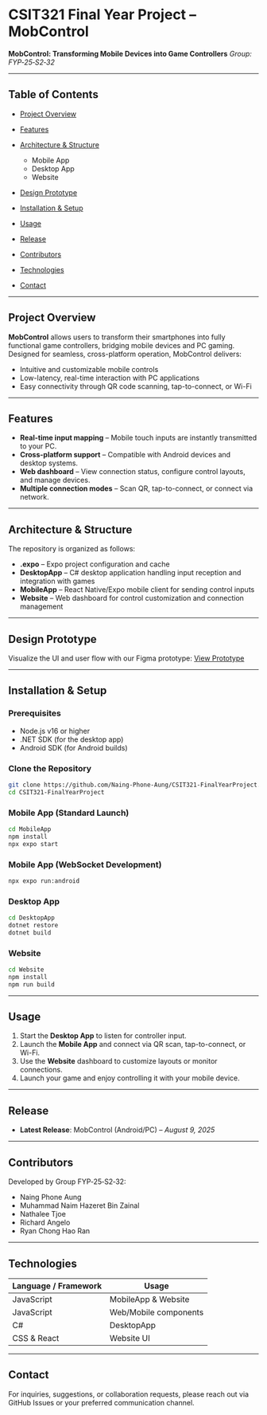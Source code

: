 # CSIT321 Final Year Project – MobControl

**MobControl: Transforming Mobile Devices into Game Controllers**
*Group: FYP‑25‑S2‑32*

---

## Table of Contents

* [Project Overview](#project-overview)
* [Features](#features)
* [Architecture & Structure](#architecture--structure)

  * Mobile App
  * Desktop App
  * Website
* [Design Prototype](#design-prototype)
* [Installation & Setup](#installation--setup)
* [Usage](#usage)
* [Release](#release)
* [Contributors](#contributors)
* [Technologies](#technologies)
* [Contact](#contact)

---

## Project Overview

**MobControl** allows users to transform their smartphones into fully functional game controllers, bridging mobile devices and PC gaming. Designed for seamless, cross-platform operation, MobControl delivers:

* Intuitive and customizable mobile controls
* Low-latency, real-time interaction with PC applications
* Easy connectivity through QR code scanning, tap-to-connect, or Wi-Fi

---

## Features

* **Real-time input mapping** – Mobile touch inputs are instantly transmitted to your PC.
* **Cross-platform support** – Compatible with Android devices and desktop systems.
* **Web dashboard** – View connection status, configure control layouts, and manage devices.
* **Multiple connection modes** – Scan QR, tap-to-connect, or connect via network.

---

## Architecture & Structure

The repository is organized as follows:

* **.expo** – Expo project configuration and cache
* **DesktopApp** – C# desktop application handling input reception and integration with games
* **MobileApp** – React Native/Expo mobile client for sending control inputs
* **Website** – Web dashboard for control customization and connection management

---

## Design Prototype

Visualize the UI and user flow with our Figma prototype:
[View Prototype](https://www.figma.com/design/j6X1HD2Ga7WKuDWk2K6miD/Prototype-for-MobController?node-id=0-1&t=K77M20p63bp0sRZW-1)

---

## Installation & Setup

### Prerequisites

* Node.js v16 or higher
* .NET SDK (for the desktop app)
* Android SDK (for Android builds)

### Clone the Repository

```bash
git clone https://github.com/Naing-Phone-Aung/CSIT321-FinalYearProject.git
cd CSIT321-FinalYearProject
```

### Mobile App (Standard Launch)

```bash
cd MobileApp
npm install
npx expo start
```

### Mobile App (WebSocket Development)

```bash
npx expo run:android
```

### Desktop App

```bash
cd DesktopApp
dotnet restore
dotnet build
```

### Website

```bash
cd Website
npm install
npm run build
```

---

## Usage

1. Start the **Desktop App** to listen for controller input.
2. Launch the **Mobile App** and connect via QR scan, tap-to-connect, or Wi-Fi.
3. Use the **Website** dashboard to customize layouts or monitor connections.
4. Launch your game and enjoy controlling it with your mobile device.

---

## Release

* **Latest Release**: MobControl (Android/PC) – *August 9, 2025*

---

## Contributors

Developed by Group FYP‑25‑S2‑32:

* Naing Phone Aung
* Muhammad Naim Hazeret Bin Zainal
* Nathalee Tjoe
* Richard Angelo
* Ryan Chong Hao Ran

---

## Technologies

| Language / Framework | Usage                 |
| -------------------- | --------------------- |
| JavaScript           | MobileApp & Website   |
| JavaScript           | Web/Mobile components |
| C#                   | DesktopApp            |
| CSS & React          | Website UI            |

---

## Contact

For inquiries, suggestions, or collaboration requests, please reach out via GitHub Issues or your preferred communication channel.
